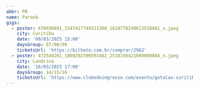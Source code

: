 ```yaml
---
abbr: PR
name: Paraná
gigs:
  - poster: 470936691_1547417749311360_1618778249013518681_n.jpeg
    city: Curitiba
    date: '09/03/2025 15:00'
    daysGroup: 07/08/09
    ticketsUrl: 'https://bilheto.com.br/comprar/2962'
  - poster: 472540201_1808292596591462_2518156421089809804_n.jpeg
    city: Londrina
    date: '16/03/2025 17:00'
    daysGroup: 14/15/16
    ticketsUrl: 'https://www.clubedoingresso.com/evento/gutalax-curitiba'
---
```


